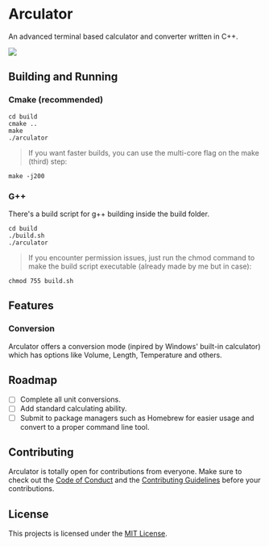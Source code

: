 # Arculator
An advanced terminal based calculator and converter written in C++.

![](https://user-images.githubusercontent.com/17576065/85226949-cc500b00-b3e2-11ea-8610-4594ed70d46e.png)

## Building and Running
### Cmake (recommended)

```
cd build
cmake ..
make
./arculator
```

> If you want faster builds, you can use the multi-core flag on the make (third) step:

```
make -j200
```

### G++
There's a build script for g++ building inside the build folder.
```
cd build
./build.sh
./arculator
```

> If you encounter permission issues, just run the chmod command to make the build script executable (already made by me but in case):

```
chmod 755 build.sh
```

## Features

### Conversion
Arculator offers a conversion mode (inpired by Windows' built-in calculator) which has options like Volume, Length, Temperature and others. 

## Roadmap
- [ ] Complete all unit conversions.
- [ ] Add standard calculating ability.
- [ ] Submit to package managers such as Homebrew for easier usage and convert to a proper command line tool.

## Contributing
Arculator is totally open for contributions from everyone. Make sure to check out the [Code of Conduct](https://github.com/ardacebi/arculator/blob/master/CODE_OF_CONDUCT.md) and the [Contributing Guidelines](https://github.com/ardacebi/arculator/blob/master/CONTRIBUTING.md) before your contributions.

## License
This projects is licensed under the [MIT License](https://github.com/ardacebi/arculator/blob/master/LICENSE).

